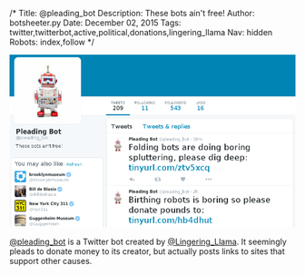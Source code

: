 /*
Title: @pleading_bot
Description: These bots ain't free!
Author: botsheeter.py
Date: December 02, 2015
Tags: twitter,twitterbot,active,political,donations,lingering_llama
Nav: hidden
Robots: index,follow
*/

[![](/content/bots/twitterbots/images/pleading_bot.png)](https://twitter.com/pleading_bot)

[@pleading_bot](https://twitter.com/pleading_bot) is a Twitter bot created by [@Lingering_Llama](https://twitter.com/Lingering_Llama). It seemingly pleads to donate money to its creator, but actually posts links to sites that support other causes.

